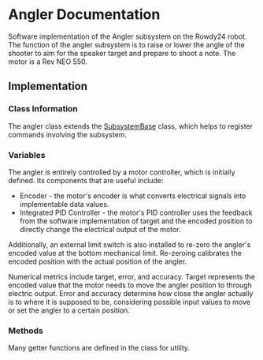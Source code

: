 # Angler Documentation

Software implementation of the Angler subsystem on the Rowdy24 robot. The function of the angler subsystem is to raise or lower the angle of the shooter to aim for the speaker target and prepare to shoot a note. The motor is a Rev NEO 550.

## Implementation

### Class Information

The angler class extends the [SubsystemBase](https://github.wpilib.org/allwpilib/docs/release/java/edu/wpi/first/wpilibj2/command/SubsystemBase.html) class, which helps to register commands involving the subsystem.

### Variables

The angler is entirely controlled by a motor controller, which is initially defined. Its components that are useful include:
- Encoder - the motor's encoder is what converts electrical signals into implementable data values.
- Integrated PID Controller - the motor's PID controller uses the feedback from the software implementation of target and the encoded position to directly change the electrical output of the motor.

Additionally, an external limit switch is also installed to re-zero the angler's encoded value at the bottom mechanical limit. Re-zeroing calibrates the encoded position with the actual position of the angler.

Numerical metrics include target, error, and accuracy. Target represents the encoded value that the motor needs to move the angler position to through electric output. Error and accuracy determine how close the angler actually is to where it is supposed to be, considering possible input values to move or set the angler to a certain position.

### Methods

Many getter functions are defined in the class for utility.

